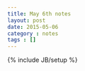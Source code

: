 ```yaml
---
title: May 6th notes
layout: post
date: 2015-05-06
category : notes
tags : []
---
```

{% include JB/setup %}
